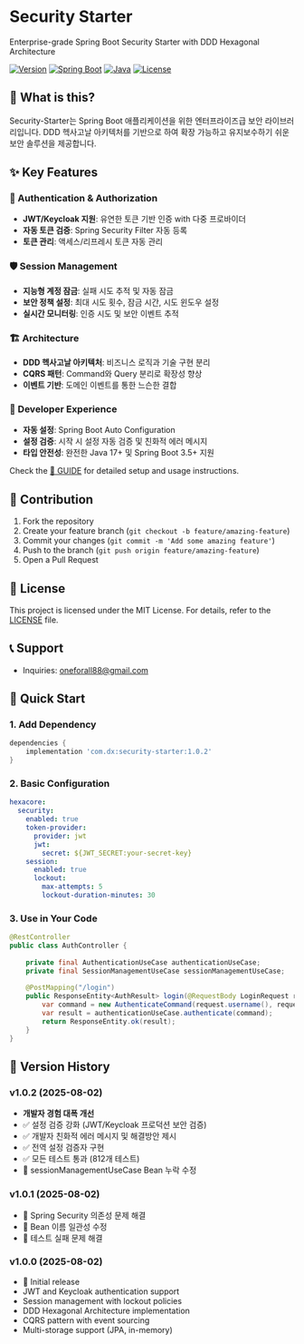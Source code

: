 # Security Starter

Enterprise-grade Spring Boot Security Starter with DDD Hexagonal Architecture

[![Version](https://img.shields.io/badge/version-1.0.2-blue.svg)](https://github.com/your-org/security-starter/releases)
[![Spring Boot](https://img.shields.io/badge/Spring%20Boot-3.5.4-green.svg)](https://spring.io/projects/spring-boot)
[![Java](https://img.shields.io/badge/Java-17%2B-orange.svg)](https://openjdk.org/)
[![License](https://img.shields.io/badge/License-MIT-yellow.svg)](LICENSE)

## 🎯 What is this?

Security-Starter는 Spring Boot 애플리케이션을 위한 엔터프라이즈급 보안 라이브러리입니다. DDD 헥사고날 아키텍처를 기반으로 하여 확장 가능하고 유지보수하기 쉬운 보안 솔루션을 제공합니다.

## ✨ Key Features

### 🔐 Authentication & Authorization
- **JWT/Keycloak 지원**: 유연한 토큰 기반 인증 with 다중 프로바이더
- **자동 토큰 검증**: Spring Security Filter 자동 등록
- **토큰 관리**: 액세스/리프레시 토큰 자동 관리

### 🛡️ Session Management  
- **지능형 계정 잠금**: 실패 시도 추적 및 자동 잠금
- **보안 정책 설정**: 최대 시도 횟수, 잠금 시간, 시도 윈도우 설정
- **실시간 모니터링**: 인증 시도 및 보안 이벤트 추적

### 🏗️ Architecture
- **DDD 헥사고날 아키텍처**: 비즈니스 로직과 기술 구현 분리
- **CQRS 패턴**: Command와 Query 분리로 확장성 향상
- **이벤트 기반**: 도메인 이벤트를 통한 느슨한 결합

### 🔧 Developer Experience
- **자동 설정**: Spring Boot Auto Configuration
- **설정 검증**: 시작 시 설정 자동 검증 및 친화적 에러 메시지
- **타입 안전성**: 완전한 Java 17+ 및 Spring Boot 3.5+ 지원

Check the [📖 GUIDE](GUIDE.md) for detailed setup and usage instructions.


## 🤝 Contribution

1. Fork the repository
2. Create your feature branch (`git checkout -b feature/amazing-feature`)
3. Commit your changes (`git commit -m 'Add some amazing feature'`)
4. Push to the branch (`git push origin feature/amazing-feature`)
5. Open a Pull Request

## 📄 License

This project is licensed under the MIT License. For details, refer to the [LICENSE](LICENSE) file.

## 📞 Support
- Inquiries: oneforall88@gmail.com

## 🚀 Quick Start

### 1. Add Dependency

```gradle
dependencies {
    implementation 'com.dx:security-starter:1.0.2'
}
```

### 2. Basic Configuration

```yaml
hexacore:
  security:
    enabled: true
    token-provider:
      provider: jwt
      jwt:
        secret: ${JWT_SECRET:your-secret-key}
    session:
      enabled: true
      lockout:
        max-attempts: 5
        lockout-duration-minutes: 30
```

### 3. Use in Your Code

```java
@RestController
public class AuthController {
    
    private final AuthenticationUseCase authenticationUseCase;
    private final SessionManagementUseCase sessionManagementUseCase;
    
    @PostMapping("/login")
    public ResponseEntity<AuthResult> login(@RequestBody LoginRequest request) {
        var command = new AuthenticateCommand(request.username(), request.password());
        var result = authenticationUseCase.authenticate(command);
        return ResponseEntity.ok(result);
    }
}
```

## 🔄 Version History

### v1.0.2 (2025-08-02)
- **개발자 경험 대폭 개선**
- ✅ 설정 검증 강화 (JWT/Keycloak 프로덕션 보안 검증)
- ✅ 개발자 친화적 에러 메시지 및 해결방안 제시
- ✅ 전역 설정 검증자 구현
- ✅ 모든 테스트 통과 (812개 테스트)
- 🐛 sessionManagementUseCase Bean 누락 수정

### v1.0.1 (2025-08-02)
- 🐛 Spring Security 의존성 문제 해결
- 🐛 Bean 이름 일관성 수정
- 🐛 테스트 실패 문제 해결

### v1.0.0 (2025-08-02)
- 🎉 Initial release
- JWT and Keycloak authentication support
- Session management with lockout policies
- DDD Hexagonal Architecture implementation
- CQRS pattern with event sourcing
- Multi-storage support (JPA, in-memory)